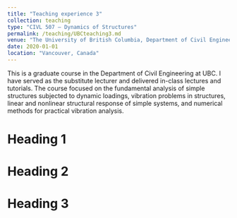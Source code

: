 ```yaml
---
title: "Teaching experience 3"
collection: teaching
type: "CIVL 507 – Dynamics of Structures"
permalink: /teaching/UBCteaching3.md
venue: "The University of British Columbia, Department of Civil Engineering"
date: 2020-01-01
location: "Vancouver, Canada"
---
```


This is a graduate course in the Department of Civil Engineering at UBC. I have served as the substitute lecturer and delivered in-class lectures and tutorials. The course focused on the fundamental analysis of simple structures subjected to dynamic loadings, vibration problems in structures, linear and nonlinear structural response of simple systems, and numerical methods for practical vibration analysis.

Heading 1
======

Heading 2
======

Heading 3
======
